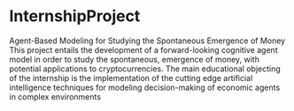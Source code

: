 # InternshipProject
Agent-Based Modeling for Studying the Spontaneous Emergence of Money
This project entails the development of a forward-looking cognitive agent model in order to study the spontaneous,
emergence of money, with potential applications to cryptocurrencies. 
The main educational objecting of the internship is the implementation of the cutting edge artificial intelligence 
techniques for modeling decision-making of economic agents in complex environments
